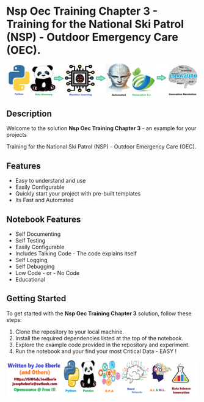 
# Nsp Oec Training Chapter 3 - Training for the National Ski Patrol (NSP) - Outdoor Emergency Care (OEC).

![Code Logo](code.png)
## Description

Welcome to the solution **Nsp Oec Training Chapter 3** - an example for your projects

Training for the National Ski Patrol (NSP) - Outdoor Emergency Care (OEC).
    
## Features
- Easy to understand and use  
- Easily Configurable 
- Quickly start your project with pre-built templates
- Its Fast and Automated
    
## Notebook Features
- Self Documenting 
- Self Testing 
- Easily Configurable
- Includes Talking Code - The code explains itself
- Self Logging 
- Self Debugging 
- Low Code - or - No Code
- Educational 
    
## Getting Started
To get started with the **Nsp Oec Training Chapter 3** solution, follow these steps:
1. Clone the repository to your local machine.
2. Install the required dependencies listed at the top of the notebook.
3. Explore the example code provided in the repository and experiment.
4. Run the notebook and your find your most Critical Data - EASY !
    
![Code Logo](developer.png)
    